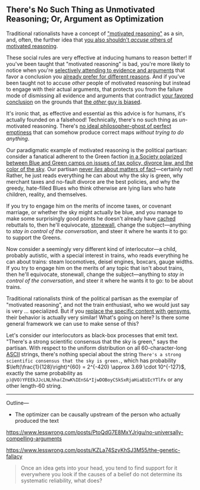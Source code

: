 ## There's No Such Thing as Unmotivated Reasoning; Or, Argument as Optimization

Traditional rationalists have a concept of ["motivated reasoning"](https://en.wikipedia.org/wiki/Motivated_reasoning) as a sin, and, often, the further idea that [you also shouldn't _accuse_ others of motivated reasoning](https://slatestarcodex.com/2019/07/17/caution-on-bias-arguments/).

These social rules are very effective at inducing humans to reason better! If you've been taught that "motivated reasoning" is bad, you're more likely to notice when you're [selectively attending to evidence and arguments](https://www.lesswrong.com/posts/9f5EXt8KNNxTAihtZ/a-rational-argument) that favor a conclusion you [already prefer for different reasons](https://www.lesswrong.com/posts/TGux5Fhcd7GmTfNGC/is-that-your-true-rejection). And if you've been taught not to accuse _other_ people of motivated reasoning but instead to engage with their actual arguments, that protects you from the failure mode of dismissing all evidence and arguments that contradict [your favored conclusion](https://www.lesswrong.com/posts/34XxbRFe54FycoCDw/the-bottom-line) on the grounds that [the _other_ guy is biased](https://www.lesswrong.com/posts/AdYdLP2sRqPMoe8fb/knowing-about-biases-can-hurt-people).

It's ironic that, as effective and essential as this advice is for humans, it's actually founded on a falsehood! Technically, there's no such thing as _un_-motivated reasoning. There's [no ideal philosopher-ghost of perfect emptiness](https://www.lesswrong.com/posts/qmqLxvtsPzZ2s6mpY/a-priori) that can somehow produce correct maps _without trying to do anything_.

Our paradigmatic example of motivated reasoning is the political partisan: consider a fanatical adherent to the Green faction [in a Society polarized between Blue and Green camps on issues of tax policy, divorce law, and the color of the sky](https://www.lesswrong.com/posts/6hfGNLf4Hg5DXqJCF/a-fable-of-science-and-politics). Our partisan [never _lies_ about matters of fact](https://www.lesswrong.com/posts/MN4NRkMw7ggt9587K/firming-up-not-lying-around-its-edge-cases-is-less-broadly)—certainly not! Rather, he just reads everything he can about why the sky is green, why merchant taxes and no-fault divorce are the best policies, and why the greedy, hate-filled Blues who think otherwise are lying liars who hate children, reality, and themselves.

If you try to engage him on the merits of income taxes, or covenant marriage, or whether the sky might actually be blue, and you manage to make some surprisingly good points he doesn't already have [cached](https://www.lesswrong.com/posts/2MD3NMLBPCqPfnfre/cached-thoughts) rebuttals to, then he'll equivocate, [stonewall](https://www.lesswrong.com/posts/wqmmv6NraYv4Xoeyj/conversation-halters), change the subject—anything to _stay in control of the conversation_, and steer it where he wants it to go: to support the Greens.

Now consider a seemingly very different kind of interlocutor—a child, probably autistic, with a special interest in trains, who reads everything he can about trains: steam locomotives, deisel engines, boxcars, gauge widths. If you try to engage him on the merits of any topic that isn't about trains, then he'll equivocate, stonewall, change the subject—anything to _stay in control of the conversation_, and steer it where he wants it to go: to be about trains.

Traditional rationalists think of the political partisan as the exemplar of "motivated reasoning", and not the train enthusiast, who we would just say is very ... specialized. But if you [replace the specific content with gensyms](https://www.lesswrong.com/posts/fg9fXrHpeaDD6pEPL/truly-part-of-you), their behavior is actually very similar! What's going on here? Is there some general framework we can use to make sense of this?

Let's consider our interlocutors as black-box processes that emit text. "There's a strong scientific consensus that the sky is green," says the partisan. With respect to the uniform distribution on all 60-character-long [ASCII](https://en.wikipedia.org/wiki/ASCII) strings, there's nothing special about the string `There's a strong scientific consensus that the sky is green.`, which has probability $\left(\frac{1}{128}\right)^{60} = 2^{-420} \approx 3.69 \cdot 10^{-127}$, exactly the same probability as `p)@VO)YFEEkJJcLNLhha(ZnwK%IEnS&*IjwDOBoyCSkSxRjaHiaEUIcYTlFx` or any other length-60 string.


----

Outline—

* The optimizer can be causally upstream of the person who actually produced the text

https://www.lesswrong.com/posts/PtoQdG7E8MxYJrigu/no-universally-compelling-arguments

https://www.lesswrong.com/posts/KZLa74SzyKhSJ3M55/the-genetic-fallacy
> Once an idea gets into your head, you tend to find support for it everywhere you look
> if the causes of a belief do not determine its systematic reliability, what does?
